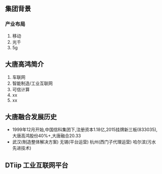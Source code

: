 <!--
 * @Description: 
 * @Autor: lcz
 * @Date: 2022-06-10 09:19:19
 * @LastEditors: lcz
 * @LastEditTime: 2022-06-10 09:51:07
-->
## 集团背景
### 产业布局
1. 移动
2. 光千
3. 5g

## 大唐高鸿简介
1. 车联网
2. 智能制造/工业互联网
3. 可信计算
4. xx
5. xx

## 大唐融合发展历史
* 1999年12月开始,中国信科集团下,注册资本1.18亿,2015挂牌新三板(833035),大唐高鸿股份40%+,大唐融合20.33
* 武汉(制造整体解决方案) 无锡(平台运营) 杭州(西门子代理运营) 哈尔滨(污水先进技术)

## DTiip 工业互联网平台